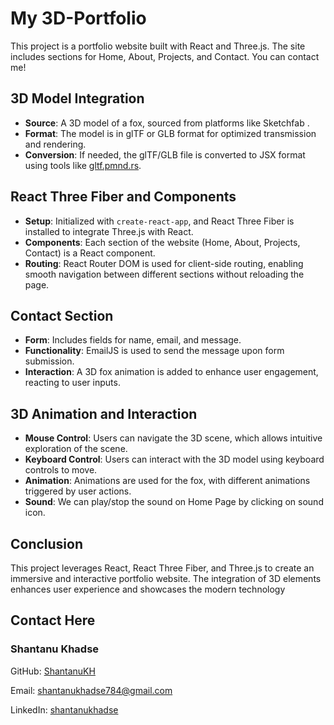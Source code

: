 # My 3D-Portfolio

This project is a portfolio website built with React and Three.js. The site includes sections for Home, About, Projects, and Contact. You can contact me!

## 3D Model Integration

- **Source**: A 3D model of a fox, sourced from platforms like Sketchfab .
- **Format**: The model is in glTF or GLB format for optimized transmission and rendering.
- **Conversion**: If needed, the glTF/GLB file is converted to JSX format using tools like [gltf.pmnd.rs](https://gltf.pmnd.rs/).

## React Three Fiber and Components

- **Setup**: Initialized with `create-react-app`, and React Three Fiber is installed to integrate Three.js with React.
- **Components**: Each section of the website (Home, About, Projects, Contact) is a React component.
- **Routing**: React Router DOM is used for client-side routing, enabling smooth navigation between different sections without reloading the page.


## Contact Section

- **Form**: Includes fields for name, email, and message.
- **Functionality**: EmailJS is used to send the message upon form submission.
- **Interaction**: A 3D fox animation is added to enhance user engagement, reacting to user inputs.

## 3D Animation and Interaction

- **Mouse Control**: Users can navigate the 3D scene, which allows intuitive exploration of the scene.
- **Keyboard Control**: Users can interact with the 3D model using keyboard controls to move.
- **Animation**: Animations are used for the fox, with different animations triggered by user actions.
- **Sound**: We can play/stop the sound on Home Page by clicking on sound icon.

## Conclusion

This project leverages React, React Three Fiber, and Three.js to create an immersive and interactive portfolio website. The integration of 3D elements enhances user experience and showcases the modern technology


## Contact Here


   ### Shantanu Khadse
  
  GitHub: [ShantanuKH](https://github.com/ShantanuKH)
  
  Email: shantanukhadse784@gmail.com  
  
  LinkedIn: [shantanukhadse](https://www.linkedin.com/in/shantanu-khadse-a62585230/)
  


